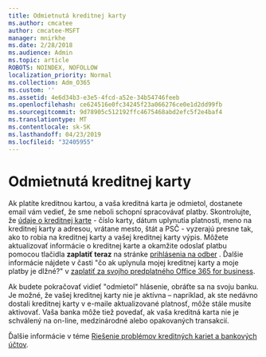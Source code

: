 ```yaml
---
title: Odmietnutá kreditnej karty
ms.author: cmcatee
author: cmcatee-MSFT
manager: mnirkhe
ms.date: 2/28/2018
ms.audience: Admin
ms.topic: article
ROBOTS: NOINDEX, NOFOLLOW
localization_priority: Normal
ms.collection: Adm_O365
ms.custom: ''
ms.assetid: 4e6d34b3-e3e5-4fcd-a52e-34b54746feeb
ms.openlocfilehash: ce624516e0fc34245f23a066276ce0e1d2dd99fb
ms.sourcegitcommit: 9d78905c512192ffc4675468abd2efc5f2e4baf4
ms.translationtype: MT
ms.contentlocale: sk-SK
ms.lasthandoff: 04/23/2019
ms.locfileid: "32405955"
---
```

# <a name="declined-credit-card"></a>Odmietnutá kreditnej karty

Ak platíte kreditnou kartou, a vaša kreditná karta je odmietol, dostanete email vám vedieť, že sme neboli schopní spracovávať platby. Skontrolujte, že [údaje o kreditnej karte](https://go.microsoft.com/fwlink/p/?linkid=842054) - číslo karty, dátum uplynutia platnosti, meno na kreditnej karty a adresou, vrátane mesto, štát a PSČ - vyzerajú presne tak, ako to robia na kreditnej karty a vašej kreditnej karty výpis. Môžete aktualizovať informácie o kreditnej karte a okamžite odoslať platbu pomocou tlačidla **zaplatiť teraz** na stránke [prihlásenia na odber](https://go.microsoft.com/fwlink/p/?linkid=842054) . Ďalšie informácie nájdete v časti "čo ak uplynula mojej kreditnej karty a moje platby je dlžné?" v [zaplatiť za svojho predplatného Office 365 for business](https://support.office.com/article/734f4aab-df2d-4e9b-8cb1-691910bde216).
  
Ak budete pokračovať vidieť "odmietol" hlásenie, obráťte sa na svoju banku. Je možné, že vašej kreditnej karty nie je aktívna – napríklad, ak ste nedávno dostali kreditnej karty v e-maile aktualizované platnosť, môže stále musíte aktivovať. Vaša banka môže tiež povedať, ak vaša kreditná karta nie je schválený na on-line, medzinárodné alebo opakovaných transakcií.
  
Ďalšie informácie v téme [Riešenie problémov kreditných kariet a bankových účtov](https://support.office.com/article/30ba9c83-50d8-4020-90ed-830a5b8c8724).
  

